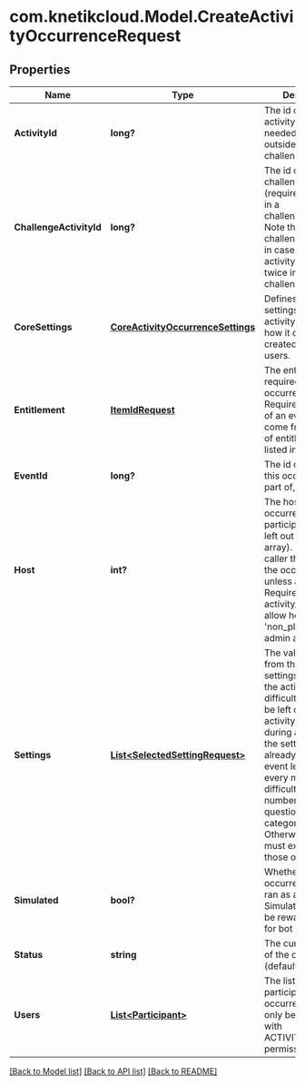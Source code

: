 # com.knetikcloud.Model.CreateActivityOccurrenceRequest
## Properties

Name | Type | Description | Notes
------------ | ------------- | ------------- | -------------
**ActivityId** | **long?** | The id of the activity, only needed when outside of challenge/event | [optional] 
**ChallengeActivityId** | **long?** | The id of the challenge activity (required if playing in a challenge/event). Note that this is the challenge_activity_id in case the same activity apears twice in the challenge. | [optional] 
**CoreSettings** | [**CoreActivityOccurrenceSettings**](CoreActivityOccurrenceSettings.md) | Defines core settings about the activity that affect how it can be created/played by users. | [optional] 
**Entitlement** | [**ItemIdRequest**](ItemIdRequest.md) | The entitlement item required to enter the occurrence. Required if not part of an event. Must come from the set of entitlement items listed in the activity | [optional] 
**EventId** | **long?** | The id of the event this occurence is a part of, if any | [optional] 
**Host** | **int?** | The host of the occurrence, if not a participant (will be left out of users array). Must be the caller that creates the occurrence unless admin. Requires activity/challenge to allow host_option of &#39;non_player&#39; if not admin as well | [optional] 
**Settings** | [**List&lt;SelectedSettingRequest&gt;**](SelectedSettingRequest.md) | The values selected from the available settings defined for the activity. Ex: difficulty: hard. Can be left out if the activity is played during an event and the settings are already set at the event level. Ex: every monday, difficulty: hard, number of questions: 10, category: sport. Otherwise, the set must exactly match those of the activity. | [optional] 
**Simulated** | **bool?** | Whether this occurrence will be ran as a simulation. Simulations will not be rewarded. Useful for bot play or trials | [optional] 
**Status** | **string** | The current status of the occurrence (default: SETUP). | [optional] 
**Users** | [**List&lt;Participant&gt;**](Participant.md) | The list of users participating in this occurrence. Can only be set directly with ACTIVITIES_ADMIN permission | [optional] 

[[Back to Model list]](../README.md#documentation-for-models) [[Back to API list]](../README.md#documentation-for-api-endpoints) [[Back to README]](../README.md)


